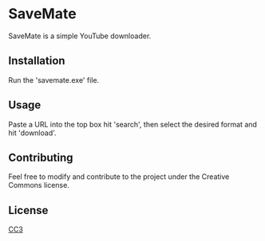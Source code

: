 # SaveMate

SaveMate is a simple YouTube downloader.

## Installation

Run the 'savemate.exe' file.

## Usage

Paste a URL into the top box hit 'search', then select the desired format and hit 'download'.

## Contributing

Feel free to modify and contribute to the project under the Creative Commons license.

## License
[CC3](https://creativecommons.org/licenses/by/3.0/)